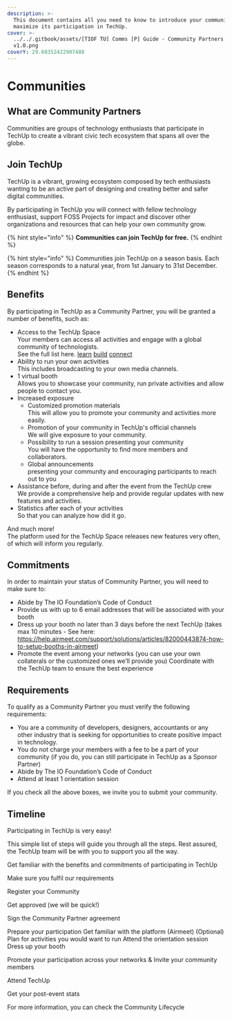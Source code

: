 ```yaml
---
description: >-
  This document contains all you need to know to introduce your community and
  maximize its participation in TechUp.
cover: >-
  ../../.gitbook/assets/[TIOF TU] Comms [P] Guide - Community Partners ENG
  v1.0.png
coverY: 29.60352422907488
---
```


# Communities

## What are Community Partners

Communities are groups of technology enthusiasts that participate in TechUp to create a vibrant civic tech ecosystem that spans all over the globe.

## Join TechUp

TechUp is a vibrant, growing ecosystem composed by tech enthusiasts wanting to be an active part of designing and creating better and safer digital communities.

By participating in TechUp you will connect with fellow technology enthusiast, support FOSS Projects for impact and discover other organizations and resources that can help your own community grow.

{% hint style="info" %}
**Communities can join TechUp for free.**
{% endhint %}

{% hint style="info" %}
Communities join TechUp on a season basis. Each season corresponds to a natural year, from 1st January to 31st December.
{% endhint %}

## Benefits

By participating in TechUp as a Community Partner, you will be granted a number of benefits, such as:

* Access to the TechUp Space\
  Your members can access all activities and engage with a global community of technologists.\
  See the full list here. [learn](../../activities/learn/ "mention") [build](../../activities/build/ "mention") [connect](../../activities/connect/ "mention")
* Ability to run your own activities\
  This includes broadcasting to your own media channels.
* 1 virtual booth\
  Allows you to showcase your community, run private activities and allow people to contact you.
* Increased exposure
  * Customized promotion materials\
    This will allow you to promote your community and activities more easily.
  * Promotion of your community in TechUp's official channels\
    We will give exposure to your community.
  * Possibility to run a session presenting your community\
    You will have the opportunity to find more members and collaborators.
  * Global announcements\
    presenting your community and encouraging participants to reach out to you
* Assistance before, during and after the event from the TechUp crew\
  We provide a comprehensive help and provide regular updates with new features and activities.
* Statistics after each of your activities\
  So that you can analyze how did it go.

And much more!\
The platform used for the TechUp Space releases new features very often, of which will inform you regularly.

## Commitments

In order to maintain your status of Community Partner, you will need to make sure to:

* Abide by The IO Foundation’s Code of Conduct
* Provide us with up to 6 email addresses that will be associated with your booth
* Dress up your booth no later than 3 days before the next TechUp (takes max 10 minutes - See here: https://help.airmeet.com/support/solutions/articles/82000443874-how-to-setup-booths-in-airmeet)
* Promote the event among your networks (you can use your own collaterals or the customized ones we’ll provide you) Coordinate with the TechUp team to ensure the best experience

## Requirements

To qualify as a Community Partner you must verify the following requirements:

* You are a community of developers, designers, accountants or any other industry that is seeking for opportunities to create positive impact in technology.
* You do not charge your members with a fee to be a part of your community (if you do, you can still participate in TechUp as a Sponsor Partner)
* Abide by The IO Foundation’s Code of Conduct
* Attend at least 1 orientation session

If you check all the above boxes, we invite you to submit your community.





## Timeline

Participating in TechUp is very easy!

This simple list of steps will guide you through all the steps. Rest assured, the TechUp team will be with you to support you all the way.

Get familiar with the benefits and commitments of participating in TechUp

Make sure you fulfil our requirements

Register your Community

Get approved (we will be quick!)

Sign the Community Partner agreement

Prepare your participation Get familiar with the platform (Airmeet) (Optional) Plan for activities you would want to run Attend the orientation session Dress up your booth

Promote your participation across your networks & Invite your community members

Attend TechUp

Get your post-event stats

For more information, you can check the Community Lifecycle











